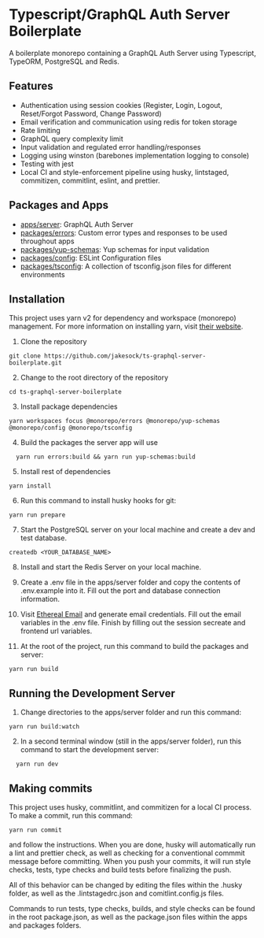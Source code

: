 # Typescript/GraphQL Auth Server Boilerplate

A boilerplate monorepo containing a GraphQL Auth Server using Typescript, TypeORM, PostgreSQL and Redis.

## Features

- Authentication using session cookies (Register, Login, Logout, Reset/Forgot Password, Change Password)
- Email verification and communication using redis for token storage
- Rate limiting
- GraphQL query complexity limit
- Input validation and regulated error handling/responses
- Logging using winston (barebones implementation logging to console)
- Testing with jest
- Local CI and style-enforcement pipeline using husky, lintstaged, commitizen, commitlint, eslint, and prettier.

## Packages and Apps

- [apps/server](https://github.com/jakesock/ts-graphql-server-boilerplate/tree/main/apps/server#readme): GraphQL Auth Server
- [packages/errors](https://github.com/jakesock/ts-graphql-server-boilerplate/tree/main/packages/errors#readme): Custom error types and responses to be used throughout apps
- [packages/yup-schemas](https://github.com/jakesock/ts-graphql-server-boilerplate/tree/main/packages/yup-schemas#readme): Yup schemas for input validation
- [packages/config](https://github.com/jakesock/ts-graphql-server-boilerplate/tree/main/packages/config#readme): ESLint Configuration files
- [packages/tsconfig](https://github.com/jakesock/ts-graphql-server-boilerplate/tree/main/packages/tsconfig#readme): A collection of tsconfig.json files for different environments

## Installation

This project uses yarn v2 for dependency and workspace (monorepo) management. For more information on installing yarn, visit [their website](https://yarnpkg.com/getting-started/install).

1. Clone the repository

```
git clone https://github.com/jakesock/ts-graphql-server-boilerplate.git
```

2. Change to the root directory of the repository

```
cd ts-graphql-server-boilerplate
```

3. Install package dependencies

```
yarn workspaces focus @monorepo/errors @monorepo/yup-schemas @monorepo/config @monorepo/tsconfig
```

4. Build the packages the server app will use

```
  yarn run errors:build && yarn run yup-schemas:build
```

5. Install rest of dependencies

```
yarn install
```

6. Run this command to install husky hooks for git:

```
yarn run prepare
```

7. Start the PostgreSQL server on your local machine and create a dev and test database.

```
createdb <YOUR_DATABASE_NAME>
```

8. Install and start the Redis Server on your local machine.

9. Create a .env file in the apps/server folder and copy the contents of .env.example into it. Fill out the port and database connection information.

10. Visit [Ethereal Email](https://ethereal.email) and generate email credentials. Fill out the email variables in the .env file. Finish by filling out the session secreate and frontend url variables.

11. At the root of the project, run this command to build the packages and server:

```
yarn run build
```

## Running the Development Server

1. Change directories to the apps/server folder and run this command:

```
yarn run build:watch
```

2. In a second terminal window (still in the apps/server folder), run this command to start the development server:

```
  yarn run dev
```

## Making commits

This project uses husky, commitlint, and commitizen for a local CI process. To make a commit, run this command:

```
yarn run commit
```

and follow the instructions. When you are done, husky will automatically run a lint and prettier check, as well as checking for a conventional commmit message before committing. When you push your commits, it will run style checks, tests, type checks and build tests before finalizing the push.

All of this behavior can be changed by editing the files within the .husky folder, as well as the .lintstagedrc.json and comitlint.config.js files.

Commands to run tests, type checks, builds, and style checks can be found in the root package.json, as well as the package.json files within the apps and packages folders.
